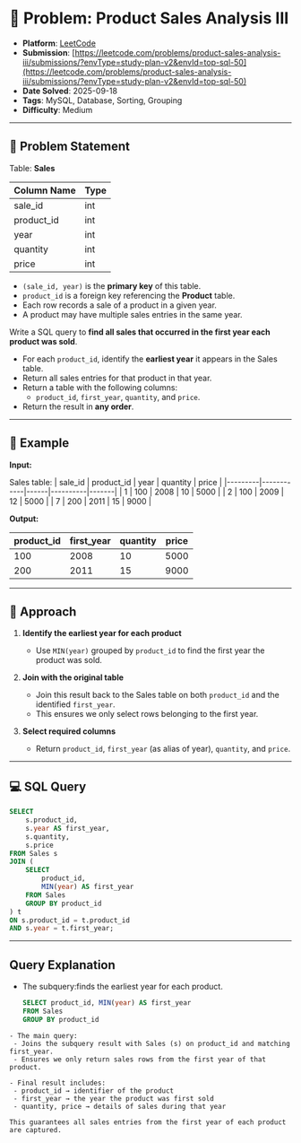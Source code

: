 # 🧲 Problem: Product Sales Analysis III

- **Platform**: [LeetCode](https://leetcode.com/problems/product-sales-analysis-iii/description/?envType=study-plan-v2&envId=top-sql-50)
- **Submission**: [https://leetcode.com/problems/product-sales-analysis-iii/submissions/?envType=study-plan-v2&envId=top-sql-50](https://leetcode.com/problems/product-sales-analysis-iii/submissions/?envType=study-plan-v2&envId=top-sql-50)
- **Date Solved**: 2025-09-18
- **Tags**: MySQL, Database, Sorting, Grouping
- **Difficulty**: Medium

---

## 📌 Problem Statement
Table: **Sales**

| Column Name | Type  |
|-------------|-------|
| sale_id     | int   |
| product_id  | int   |
| year        | int   |
| quantity    | int   |
| price       | int   |

- `(sale_id, year)` is the **primary key** of this table.  
- `product_id` is a foreign key referencing the **Product** table.  
- Each row records a sale of a product in a given year.  
- A product may have multiple sales entries in the same year.  

Write a SQL query to **find all sales that occurred in the first year each product was sold**.  

- For each `product_id`, identify the **earliest year** it appears in the Sales table.  
- Return all sales entries for that product in that year.  
- Return a table with the following columns:  
  - `product_id`, `first_year`, `quantity`, and `price`.  
- Return the result in **any order**.  

---

## 📝 Example

**Input:**

Sales table:
| sale_id | product_id | year | quantity | price |
|---------|------------|------|----------|-------|
| 1       | 100        | 2008 | 10       | 5000  |
| 2       | 100        | 2009 | 12       | 5000  |
| 7       | 200        | 2011 | 15       | 9000  |

**Output:**

| product_id | first_year | quantity | price |
|------------|------------|----------|-------|
| 100        | 2008       | 10       | 5000  |
| 200        | 2011       | 15       | 9000  |

---

## 🚀 Approach
1. **Identify the earliest year for each product**  
   - Use `MIN(year)` grouped by `product_id` to find the first year the product was sold.

2. **Join with the original table**  
   - Join this result back to the Sales table on both `product_id` and the identified `first_year`.  
   - This ensures we only select rows belonging to the first year.

3. **Select required columns**  
   - Return `product_id`, `first_year` (as alias of year), `quantity`, and `price`.

---

## 💻 SQL Query

```sql
SELECT 
    s.product_id,
    s.year AS first_year,
    s.quantity,
    s.price
FROM Sales s
JOIN (
    SELECT 
        product_id, 
        MIN(year) AS first_year
    FROM Sales
    GROUP BY product_id
) t
ON s.product_id = t.product_id 
AND s.year = t.first_year;
```
---

## Query Explanation

- The subquery:finds the earliest year for each product.
  ```sql
  SELECT product_id, MIN(year) AS first_year
  FROM Sales
  GROUP BY product_id
 ```
- The main query:
  - Joins the subquery result with Sales (s) on product_id and matching first_year.
  - Ensures we only return sales rows from the first year of that product.

- Final result includes:
  - product_id → identifier of the product
  - first_year → the year the product was first sold
  - quantity, price → details of sales during that year

This guarantees all sales entries from the first year of each product are captured.
